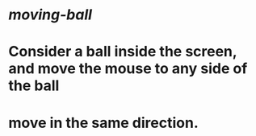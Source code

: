 # *moving-ball*
# Consider a ball inside the screen, and move the mouse to any side of the ball
# move in the same direction.


